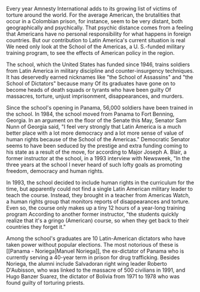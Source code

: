 Every year Amnesty International adds to its growing list of victims of torture around the world. For the average American, the brutalities that occur in a Colombian prison, for instance, seem to be very distant, both geographically and psychically. That psychic distance comes from a feeling that Americans have no personal responsibility for what happens in foreign countries. But our contribution to Latin America's current situation is real We need only look at the School of the Americas, a U. S.-funded military training program, to see the effects of American policy in the region.

The school, which the United States has funded since 1946, trains soldiers from Latin America in military discipline and counter-insurgency techniques. It has deservedly earned nicknames like "the School of Assassins" and "the School of Dictators" because many Of its graduates have gone on to become heads of death squads or tyrants who have been guilty Of massacres, torture, unjust imprisonment, disappearances, and murders.

Since the school's opening in Panama, 56,000 soldiers have been trained in the school. In 1984, the school moved from Panama to Fort Benning, Georgia. In an argument on the floor of the Senate this May, Senator Sam Nunn of Georgia said, "I feel very strongly that Latin America is a much better place with a lot more democracy and a lot more sense of value of human rights because of the School of the Americas." Democratic Senator seems to have been seduced by the prestige and extra funding coming to his state as a result of the move, for according to Major Joseph A. Blair, a former instructor at the school, in a 1993 interview with Newsweek, "In the three years at the school I never heard of such lofty goals as promoting freedom, democracy and human rights.

In 1993, the school decided to include human rights in the curriculum for the time, but
apparently could not find a single Latin American military leader to teach the course. Instead, they brought in a teacher from Americas Watch, a human rights group that monitors reports of disappearances and torture. Even so, the course only makes up a tiny 12 hours of a year-long training program According to another former instructor, "the students quickly realize that it's a gringo (American) course, so when they get back to their countries they forget it."

Among the school's graduates are 10 Latin-American dictators who have taken power without popular elections. The most notorious of these is [[Panama - Noriega|Manuel Noriega]], the ex-dictator of Panama who is currently serving a 40-year term in prison for drug trafficking. Besides Noriega, the alumni include Salvadoran right wing leader Roberto D'Aubisson, who was linked to the massacre of 500 civilians in 1991, and Hugo Banzer Suarez, the dictator of Bolivia from 1971 to 1978 who was found guilty of torturing priests.